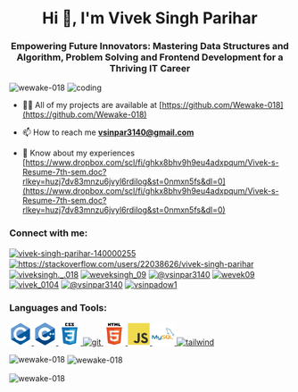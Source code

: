 <h1 align="center">Hi 👋, I'm Vivek Singh Parihar</h1>
<h3 align="center">Empowering Future Innovators: Mastering Data Structures and Algorithm, Problem Solving and Frontend Development for a Thriving IT Career</h3>

<img align="right" alt="coding" width="400" src="https://user-images.githubusercontent.com/55389276/140866485-8fb1c876-9a8f-4d6a-98dc-08c4981eaf70.gif">


<p align="left"> <img src="https://komarev.com/ghpvc/?username=wewake-018&label=Profile%20views&color=0e75b6&style=flat" alt="wewake-018" /> </p>

- 👨‍💻 All of my projects are available at [https://github.com/Wewake-018](https://github.com/Wewake-018)

- 📫 How to reach me **vsinpar3140@gmail.com**

- 📄 Know about my experiences [https://www.dropbox.com/scl/fi/ghkx8bhv9h9eu4adxpqum/Vivek-s-Resume-7th-sem.doc?rlkey=huzj7dv83mnzu6jvyl6rdilog&st=0nmxn5fs&dl=0](https://www.dropbox.com/scl/fi/ghkx8bhv9h9eu4adxpqum/Vivek-s-Resume-7th-sem.doc?rlkey=huzj7dv83mnzu6jvyl6rdilog&st=0nmxn5fs&dl=0)

<h3 align="left">Connect with me:</h3>
<p align="left">
<a href="https://linkedin.com/in/vivek-singh-parihar-140000255" target="blank"><img align="center" src="https://raw.githubusercontent.com/rahuldkjain/github-profile-readme-generator/master/src/images/icons/Social/linked-in-alt.svg" alt="vivek-singh-parihar-140000255" height="30" width="40" /></a>
<a href="https://stackoverflow.com/users/https://stackoverflow.com/users/22038626/vivek-singh-parihar" target="blank"><img align="center" src="https://raw.githubusercontent.com/rahuldkjain/github-profile-readme-generator/master/src/images/icons/Social/stack-overflow.svg" alt="https://stackoverflow.com/users/22038626/vivek-singh-parihar" height="30" width="40" /></a>
<a href="https://instagram.com/viveksingh._.018" target="blank"><img align="center" src="https://raw.githubusercontent.com/rahuldkjain/github-profile-readme-generator/master/src/images/icons/Social/instagram.svg" alt="viveksingh._.018" height="30" width="40" /></a>
<a href="https://www.codechef.com/users/weveksingh_09" target="blank"><img align="center" src="https://cdn.jsdelivr.net/npm/simple-icons@3.1.0/icons/codechef.svg" alt="weveksingh_09" height="30" width="40" /></a>
<a href="https://www.hackerrank.com/@vsinpar3140" target="blank"><img align="center" src="https://raw.githubusercontent.com/rahuldkjain/github-profile-readme-generator/master/src/images/icons/Social/hackerrank.svg" alt="@vsinpar3140" height="30" width="40" /></a>
<a href="https://codeforces.com/profile/wevek09" target="blank"><img align="center" src="https://raw.githubusercontent.com/rahuldkjain/github-profile-readme-generator/master/src/images/icons/Social/codeforces.svg" alt="wevek09" height="30" width="40" /></a>
<a href="https://www.leetcode.com/vivek_0104" target="blank"><img align="center" src="https://raw.githubusercontent.com/rahuldkjain/github-profile-readme-generator/master/src/images/icons/Social/leet-code.svg" alt="vivek_0104" height="30" width="40" /></a>
<a href="https://www.hackerearth.com/@vsinpar3140" target="blank"><img align="center" src="https://raw.githubusercontent.com/rahuldkjain/github-profile-readme-generator/master/src/images/icons/Social/hackerearth.svg" alt="@vsinpar3140" height="30" width="40" /></a>
<a href="https://auth.geeksforgeeks.org/user/vsinpadow1" target="blank"><img align="center" src="https://raw.githubusercontent.com/rahuldkjain/github-profile-readme-generator/master/src/images/icons/Social/geeks-for-geeks.svg" alt="vsinpadow1" height="30" width="40" /></a>
</p>

<h3 align="left">Languages and Tools:</h3>
<p align="left"> <a href="https://www.cprogramming.com/" target="_blank" rel="noreferrer"> <img src="https://raw.githubusercontent.com/devicons/devicon/master/icons/c/c-original.svg" alt="c" width="40" height="40"/> </a> <a href="https://www.w3schools.com/cpp/" target="_blank" rel="noreferrer"> <img src="https://raw.githubusercontent.com/devicons/devicon/master/icons/cplusplus/cplusplus-original.svg" alt="cplusplus" width="40" height="40"/> </a> <a href="https://www.w3schools.com/css/" target="_blank" rel="noreferrer"> <img src="https://raw.githubusercontent.com/devicons/devicon/master/icons/css3/css3-original-wordmark.svg" alt="css3" width="40" height="40"/> </a> <a href="https://git-scm.com/" target="_blank" rel="noreferrer"> <img src="https://www.vectorlogo.zone/logos/git-scm/git-scm-icon.svg" alt="git" width="40" height="40"/> </a> <a href="https://www.w3.org/html/" target="_blank" rel="noreferrer"> <img src="https://raw.githubusercontent.com/devicons/devicon/master/icons/html5/html5-original-wordmark.svg" alt="html5" width="40" height="40"/> </a> <a href="https://developer.mozilla.org/en-US/docs/Web/JavaScript" target="_blank" rel="noreferrer"> <img src="https://raw.githubusercontent.com/devicons/devicon/master/icons/javascript/javascript-original.svg" alt="javascript" width="40" height="40"/> </a> <a href="https://www.mysql.com/" target="_blank" rel="noreferrer"> <img src="https://raw.githubusercontent.com/devicons/devicon/master/icons/mysql/mysql-original-wordmark.svg" alt="mysql" width="40" height="40"/> </a> <a href="https://tailwindcss.com/" target="_blank" rel="noreferrer"> <img src="https://www.vectorlogo.zone/logos/tailwindcss/tailwindcss-icon.svg" alt="tailwind" width="40" height="40"/> </a> </p>

<p><img align="left" src="https://github-readme-stats.vercel.app/api/top-langs?username=wewake-018&show_icons=true&locale=en&layout=compact" alt="wewake-018" /></p>

<p>&nbsp;<img align="center" src="https://github-readme-stats.vercel.app/api?username=wewake-018&show_icons=true&locale=en" alt="wewake-018" /></p>

<p><img align="center" src="https://github-readme-streak-stats.herokuapp.com/?user=wewake-018&" alt="wewake-018" /></p>
